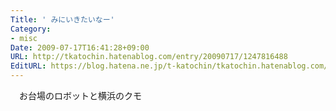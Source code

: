 ```yaml
---
Title: ' みにいきたいなー'
Category:
- misc
Date: 2009-07-17T16:41:28+09:00
URL: http://tkatochin.hatenablog.com/entry/20090717/1247816488
EditURL: https://blog.hatena.ne.jp/t-katochin/tkatochin.hatenablog.com/atom/entry/6653586347154754099
---
```


　お台場のロボットと横浜のクモ
